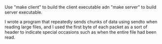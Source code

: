 Use "make client" to build the client executable adn "make server" to build server executable.

I wrote a program that repeatedly sends chunks of data using sendto when reading large files, and I used the first byte of each packet as a sort of header to indicate special occasions such as when the entire file had been read. 
